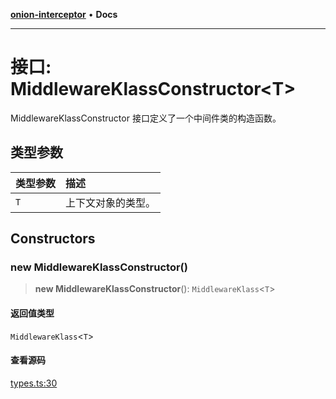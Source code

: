 [**onion-interceptor**](../README.md) • **Docs**

***

# 接口: MiddlewareKlassConstructor\<T\>

MiddlewareKlassConstructor 接口定义了一个中间件类的构造函数。

## 类型参数

| 类型参数 | 描述 |
| :------ | :------ |
| `T` | 上下文对象的类型。 |

## Constructors

### new MiddlewareKlassConstructor()

> **new MiddlewareKlassConstructor**(): `MiddlewareKlass`\<`T`\>

#### 返回值类型

`MiddlewareKlass`\<`T`\>

#### 查看源码

[types.ts:30](https://github.com/coverjs/onion-interceptor/blob/d9442ccfd97eaff0832faec07c8e2be488e1ba7c/packages/core/src/types.ts#L30)
